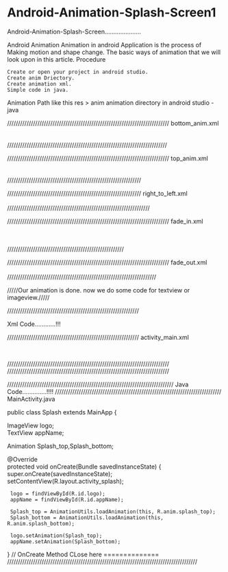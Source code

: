 # Android-Animation-Splash-Screen1
Android-Animation-Splash-Screen.....................


Android Animation
Animation in android Application is the process of Making motion and shape change. The basic ways of animation that we will look upon in this article.
Procedure

    Create or open your project in android studio.
    Create anim Driectory.
    Create animation xml.
    Simple code in java. 

Animation Path like this res > anim
animation directory in android studio - java

///////////////////////////////////////////////////////////////////////////
bottom_anim.xml
 <set xmlns:android="http://schemas.android.com/apk/res/android">  
   <translate  
     android:duration="1500"  
     android:fromXDelta="0%"  
     android:fromYDelta="-100%"  
     />  
   <alpha  
     android:duration="1500"  
     android:fromAlpha="0.1"  
     android:toAlpha="1.0"  
     />  
 </set> 
 //////////////////////////////////////////////////////////////////////////



 
///////////////////////////////////////////////////////////////////////////
top_anim.xml
 <set xmlns:android="http://schemas.android.com/apk/res/android">  
   <translate  
     android:duration="1500"  
     android:fromXDelta="0%"  
     android:fromYDelta="-50%"  
     />  
   <alpha  
     android:duration="1500"  
     android:fromAlpha="0.1"  
     android:toAlpha="1.0"  
     />  
 </set> 
 //////////////////////////////////////////////////////////////

 
//////////////////////////////////////////////////////////////
right_to_left.xml
 <translate  
     android:duration="1000"  
     android:fromXDelta="100%p"  
     android:toXDelta="0"/>  
   <alpha  
     android:fromAlpha="0.0"  
     android:toAlpha="1.0"  
     android:duration="500"  
     />  
     //////////////////////////////////////////////////////////////////


     
     
///////////////////////////////////////////////////////////////////////////
fade_in.xml

 <set xmlns:android="https://schemas.android.com/apk/res/android"  
   android:fillAfter="true" >  
   <alpha  
     android:duration="1000"  
     android:fromAlpha="0.0"  
     android:interpolator="@android:anim/accelerate_interpolator"  
     android:toAlpha="1.0" />  
 </set> 
 //////////////////////////////////////////////////////


///////////////////////////////////////////////////////////////////////////
fade_out.xml
 <set xmlns:android="https://schemas.android.com/apk/res/android"  
   android:fillAfter="true" >  
   <alpha  
     android:duration="1000"  
     android:fromAlpha="1.0"  
     android:interpolator="@android:anim/accelerate_interpolator"  
     android:toAlpha="0.0" />  
 </set> 
 /////////////////////////////////////////////////////////////////////




/////Our animation is done. now we do some code for textview or imageview./////





/////////////////////////////////////////////////////////////

Xml Code............!!!

/////////////////////////////////////////////////////////////
activity_main.xml

  <ImageView  
     android:id="@+id/logo"  
     android:layout_width="100dp"  
     android:layout_height="100dp"  
     android:layout_centerInParent="true"  
     android:src="@mipmap/ic_launcher" />  
   <TextView  
     android:id="@+id/appName"  
     android:layout_width="wrap_content"  
     android:layout_height="wrap_content"  
     android:layout_below="@id/logo"  
     android:layout_centerHorizontal="true"  
     android:layout_marginTop="10dp"  
     android:text="@string/app_name"  
     android:textColor="@color/black"  
     android:textSize="20sp" />  


///////////////////////////////////////////////////////////////////////////
///////////////////////////////////////////////////////////////////////////




     

/////////////////////////////////////////////////////////////////////////////
   Java Code..............!!!!
/////////////////////////////////////////////////////////////////////////////
MainActivity.java

 public class Splash extends MainApp {  
   
   ImageView logo;  
   TextView appName;  
   
   Animation Splash_top,Splash_bottom;  
   
   @Override  
   protected void onCreate(Bundle savedInstanceState) {  
     super.onCreate(savedInstanceState);  
     setContentView(R.layout.activity_splash);  
   
     logo = findViewById(R.id.logo);  
     appName = findViewById(R.id.appName);  
   
     Splash_top = AnimationUtils.loadAnimation(this, R.anim.splash_top);  
     Splash_bottom = AnimationUtils.loadAnimation(this, R.anim.splash_bottom);  
   
     logo.setAnimation(Splash_top);  
     appName.setAnimation(Splash_bottom);  
   
   
   } // OnCreate Method CLose here ==============  
////////////////////////////////////////////////////////////////////////////////////////
